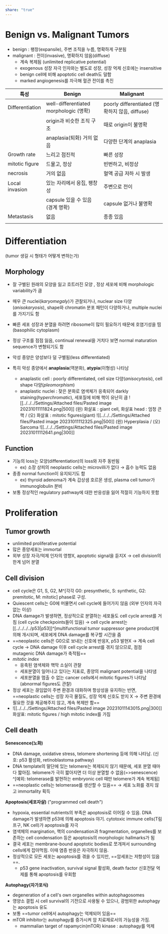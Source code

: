 ```yaml
---
share: "true"
---
```


# Benign vs. Malignant Tumors

- benign : 팽창(expansile), 주변 조직을 누름, 명확하게 구분됨
- malignant : 전이(invasive), 명확하지 않음(diffuse)
	- 계속 복제됨 (unlimited replicative potential)
	- exogenous 성장 자극 인자와는 별도로 성장, 성장 억제 신호에는 insensitive
	- benign cell에 비해 apoptotic cell death도 덜함
	- marked angiogenesis를 자극해 혈관 전이를 촉진


| 특성 | Benign | Malignant |
| ---- | ---- | ---- |
| Differentiation | well-differentiated morphologic (명확) | poorly differentiated (명확하지 않음, diffuse) |
|  | origin과 비슷한 조직 구조 | 때로 origin이 불명확 |
|  | anaplasia(퇴화) 거의 없음 | 다양한 단계의 anaplasia |
| Growth rate | 느리고 점진적 | 빠른 성장 |
| mitotic figure | 드물고, 정상 | 빈번하고, 비정상 |
| necrosis | 거의 없음 | 혈액 공급 저하 시 발생 |
| Local invasion | 있는 자리에서 응집, 팽창성 | 주변으로 전이 |
|  | capsule 있을 수 있음 (경계 명확) | capsule 없거나 불명확 |
| Metastasis | 없음 | 종종 있음 |
|  |  |  |

# Differentiation

(tumor 생길 시 형태가 어떻게 변하는가)

## Morphology

- 잘 구별된 원래의 모양을 잃고 흐트러진 모양 , 정상 세포에 비해 morphologic variability가 큼
- 매우 큰 nuclei(*karyomegaly*)가 관찰되거나, nuclear size 다양(*anisokaryosis*), shape와 chromatin 분포 패턴이 다양하거나, multiple nuclei를 가지기도 함
- 빠른 세포 성장과 분열을 하려면 ribosome이 많이 필요하기 때문에 호염기성을 띰(basophilic cytoplasm)
- 정상 구조를 점점 잃음, continual renewal을 거치다 보면 normal maturation sequence가 변형되기도 함

- 악성 종양은 양성보다 덜 구별됨(less differentiated)
- 특히 악성 종양에서 **anaplasia**(역분화), **atypia**(이형성) 나타남 
	- anaplastic cell : poorly differentiated, cell size 다양(*anisocytosis*), cell shape 다양(*pleomorphism*)
	- anaplastic nuclei : 잦은 분화로 염색체가 응축되어 darkly staining(*hyperchromatic*), 세포질에 비해 핵이 유난히 큼
![[../../../Settings/Attached files/Pasted image 20231011111824.png|500]]
(왼) 화살표 : giant cell, 화살표 head : 엄청 큰 핵 / (오) 화살표 : mitotic figures(giant)
![[../../../Settings/Attached files/Pasted image 20231011112325.png|500]]
(왼) Hyperplasia / (오) Sarcoma
![[../../../Settings/Attached files/Pasted image 20231011112641.png|300]]

## Function

- 기능의 loss는 모양(differentiation)의 loss와 자주 동반됨
	- ex) 소장 상피의 neoplastic cells는 microvilli가 없다 → 흡수 능력도 없음
- 종종 normal function이 유지되기도 함
	- ex) thyroid adenoma가 계속 갑상샘 호르몬 생성, plasma cell tumor가 immunoglobulin 분비
- 보통 정상적인 regulatory pathway에 대한 반응성을 잃어 적절히 기능하지 못함

# Proliferation

## Tumor growth

- unlimited proliferative potential
- 많은 종양세포는 immortal
- 외부 성장 자극/억제 인자의 영향X, apoptotic signal을 듣지X → cell division의 한계 넘어 분열

## Cell division

- cell cycle은 G1, S, G2, M^[각각 G0: presynthetic, S: synthetic, G2: premitotic, M: mitotic] phase로 구성.
- Quiescent cells는 G0에 머물면서 cell cycle에 들어가지 않음 (외부 인자의 자극 없는 이상)
- DNA damage가 발생하면, 정상적으로 분열하는 세포들도 cell cycle arrest를 거침 (cell cycle checkpoints들이 있음) → cell cycle arrest는 [[../../../../p53|p53]]^[multifunctional tumor suppressor gene product]에 의해 개시되며, 세포에게 DNA damage를 복구할 시간을 줌
- ==neoplastic cells은 G0으로 보내는 신호에 반응X, p53 발현X → 계속 cell cycle → DNA damage 이후 cell cycle arrest를 겪지 않으므로, 점점 mutagenic DNA damage가 축적됨==
-  *mitotic index* 
	- 응축된 염색체와 핵막 소실이 관찰
	- 세포분열이 일어나고 있다는 지표로, 종양의 malignant potential을 나타냄
	- 세포분열을 멈출 수 없는 cancer cells에서 mitotic figures가 나타남 (abnormal figures도 관찰)
- 정상 세포는 끊임없이 주변 환경과 대화하며 항상성을 유지하는 반면, ==neoplastic cells는 성장 자극 물질도, 성장 억제 신호도 받지 X → 주변 환경에 필요한 것을 제공해주지 않고, 계속 복제만 함==
- ![[../../../Settings/Attached files/Pasted image 20231011143015.png|300]]
	화살표: mitotic figures / high mitotic index를 가짐

## Cell death

**Senescence(노화)**
- DNA damage, oxidative stress, telomere shortening 등에 의해 나타남. (신호: p53 활성화, retinoblastoma pathway)
- DNA template의 말단에 있는 telomere는 복제되지 않기 때문에, 세포 분열 때마다 짧아짐. telomere가 극히 짧아지면 더 이상 분열할 수 없음(=>senescence) ^[예외: telomerase를 발현하는 embryonic cell 때만 telomere가 계속 복제됨]
- ==neoplastic cells는 telomerase를 생산할 수 있음== → 세포 노화를 겪지 않고 immortality 획득

**Apoptosis(세포자살)** ("programmed cell death")
- hypoxia, essential nutrients의 부족은 apoptosis로 이어질 수 있음. DNA damage가 발생하면 p53에 의해 apoptosis 야기. cytotoxic immune cells(T림프구, NK cell)가 apoptosis를 자극
- 염색체의 margination, 핵의 condensation과 fragmentation, organelles를 보존하는 cell condensation 등은 apoptosis의 morphologic hallmarks가 됨
- 결국 세포는 membrane-bound apoptotic bodies로 쪼개져서 surrounding cells에게 잡아먹힘. 이때 염증 반응은 자극하지 않음.
- 정상적으로 모든 세포는 apoptosis를 겪을 수 있지만, ==암세포는 저항성이 있음==. 
	- p53 gene inactivation, survival signal 활성화, death factor 신호전달 억제를 통해 apoptosis를 우회함

**Autophagy(자가포식)**
- degeneration of a cell's own organelles within autophagosomes
- 영양소 결핍 시 cell survival의 기전으로 사용될 수 있으나, 광범위한 autophagy는 apoptosis 유도
- 보통 ==tumor cell에서 autophagy는 억제되어 있음==
- mTOR inhibitor는 autophagy를 증가시켜 암 치료제로서의 가능성을 가짐. 
	- mammalian target of rapamycin(mTOR) kinase : autophagy를 억제

